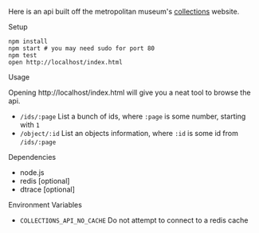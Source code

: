 Here is an api built off the metropolitan museum's [collections][1] website.

Setup

    npm install
    npm start # you may need sudo for port 80
    npm test
    open http://localhost/index.html

Usage

  Opening http://localhost/index.html will give you a neat tool to browse the api.

  * `/ids/:page` List a bunch of ids, where `:page` is some number, starting with `1`
  * `/object/:id` List an objects information, where `:id` is some id from `/ids/:page`

Dependencies

  * node.js
  * redis [optional]
  * dtrace [optional]

Environment Variables

  * `COLLECTIONS_API_NO_CACHE` Do not attempt to connect to a redis cache


[1]: http://www.metmuseum.org/collections